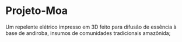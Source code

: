 # Projeto-Moa
Um repelente elétrico impresso em 3D feito para difusão de essência à base de andiroba, insumos de comunidades tradicionais amazônida;
